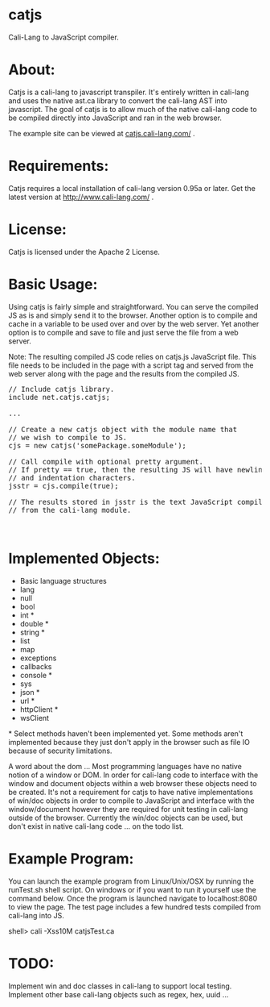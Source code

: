# catjs
Cali-Lang to JavaScript compiler.

# About:
Catjs is a cali-lang to javascript transpiler. It's entirely written in cali-lang and uses the native ast.ca library to convert the cali-lang AST into javascript. The goal of catjs is to allow much of the native cali-lang code to be compiled directly into JavaScript and ran in the web browser.

The example site can be viewed at <a href='http://catjs.cali-lang.com/' target='_blank'>catjs.cali-lang.com/</a> .

# Requirements:
Catjs requires a local installation of cali-lang version 0.95a or later. Get the latest version at <a href='http://www.cali-lang.com/' target='_blank'>http://www.cali-lang.com/</a> .

# License:
Catjs is licensed under the Apache 2 License.

# Basic Usage:
Using catjs is fairly simple and straightforward. You can serve the compiled JS as is and simply send it to the browser. Another option is to compile and cache in a variable to be used over and over by the web server. Yet another option is to compile and save to file and just serve the file from a web server. 

Note: The resulting compiled JS code relies on catjs.js JavaScript file. This file needs to be included in the page with a script tag and served from the web server along with the page and the results from the compiled JS. 

<pre>
// Include catjs library.
include net.catjs.catjs;

...

// Create a new catjs object with the module name that 
// we wish to compile to JS.
cjs = new catjs('somePackage.someModule');

// Call compile with optional pretty argument.
// If pretty == true, then the resulting JS will have newline 
// and indentation characters.
jsstr = cjs.compile(true);

// The results stored in jsstr is the text JavaScript compiled 
// from the cali-lang module.


</pre>

# Implemented Objects:
* Basic language structures
* lang
* null
* bool
* int *
* double *
* string *
* list
* map
* exceptions
* callbacks
* console *
* sys
* json *
* url *
* httpClient *
* wsClient

\* Select methods haven't been implemented yet. Some methods aren't implemented because they just don't apply in the browser such as file IO because of security limitations. 

A word about the dom ... Most programming languages have no native notion of a window or DOM. In order for cali-lang code to interface with the window and document objects within a web browser these objects need to be created. It's not a requirement for catjs to have native implementations of win/doc objects in order to compile to JavaScript and interface with the window/document however they are required for unit testing in cali-lang outside of the browser. Currently the win/doc objects can be used, but don't exist in native cali-lang code ... on the todo list.

# Example Program:
You can launch the example program from Linux/Unix/OSX by running the runTest.sh shell script. On windows or if you want to run it yourself use the command below. Once the program is launched navigate to localhost:8080 to view the page. The test page includes a few hundred tests compiled from cali-lang into JS.

shell> cali -Xss10M catjsTest.ca

# TODO:
Implement win and doc classes in cali-lang to support local testing. Implement other base cali-lang objects such as regex, hex, uuid ...

